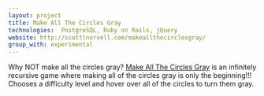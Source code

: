 ```yaml
---
layout: project
title: Make All The Circles Gray
technologies:  PostgreSQL, Ruby on Rails, jQuery
website: http://scottlnorvell.com/makeallthecirclesgray/
group_with: experimental
---
```


Why NOT make all the circles gray? [Make All The Circles Gray](page.website) is an infinitely recursive game where making all of the circles gray is only the beginning!!! Chooses a difficulty level and hover over all of the circles to turn them gray.


